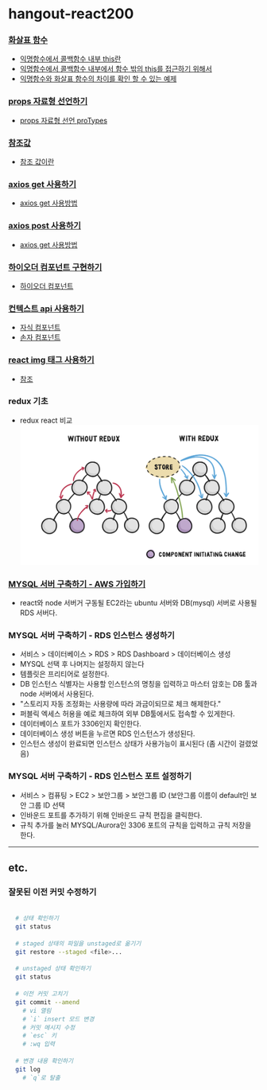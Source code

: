 # hangout-react200

### [화살표 함수](./src/component/R013_ArrowFunction.js#L34)
- [익명함수에서 콜백함수 내부 this란](./src/component/R013_ArrowFunction.js#L35-L36)
- [익명함수에서 콜백함수 내부에서 함수 밖의 this를 접근하기 위해서](./src/component/R013_ArrowFunction.js#L48-L51)
- [익명함수와 화살표 함수의 차이를 확인 할 수 있는 예제](./src/component/R013_ArrowFunction.js#L52-L55)

### [props 자료형 선언하기](./src/component/R018_PropsDatatype.js)
- [props 자료형 선언 proTypes](./src/component/R018_PropsDatatype.js#L23-L36)

### [참조값](./src/component/R028_PureComponentClass.js)
- [참조 값이란](./src/component/R028_PureComponentClass.js#L34-L36)

### [axios get 사용하기](./src/component/R061_AxiosGet.js)
- [axios get 사용방법](./src/component/R061_AxiosGet.js#L13-L16)

### [axios post 사용하기](./src/component/R062_AxiosPost.js)
- [axios get 사용방법](./src/component/R062_AxiosPost.js#L13-L16)

### [하이오더 컴포넌트 구현하기](./src/Hoc/R075_ReactHoc.js)
- [하이오더 컴포넌트](./src/Hoc/withHocComponent.js)

### [컨텍스트 api 사용하기](./src/Context/R076_ContextApi.js)
- [자식 컴포넌트](./src/Context/contextChildren.js)
- [손자 컴포넌트](./src/Context/contextChildren2.js)

### [react img 태그 사용하기 ](./src/component/LoginForm.js)
- [참조](https://gomgomkim.tistory.com/11)

### redux 기초
- redux react 비교 
  ![](./img/react-vs-redux.png)


### [MYSQL 서버 구축하기 - AWS 가입하기](https://aws.amazon.com/ko/)
- react와 node 서버거 구동될 EC2라는 ubuntu 서버와 DB(mysql) 서버로 사용될 RDS 서버다.

### MYSQL 서버 구축하기 - RDS 인스턴스 생성하기
- 서비스 > 데이터베이스 > RDS > RDS Dashboard > 데이터베이스 생성
- MYSQL 선택 후 나머지는 설정하지 않는다
- 템플릿은 프리티어로 설정한다. 
- DB 인스턴스 식별자는 사용할 인스턴스의 명칭을 입력하고 마스터 암호는 DB 툴과 node 서버에서 사용된다.
- "스토리지 자동 조정화는 사용량에 따라 과금이되므로 체크 해제한다."
- 퍼블릭 엑세스 허용을 예로 체크하여 외부 DB툴에서도 접속할 수 있게한다. 
- 데이터베이스 포트가 3306인지 확인한다.
- 데이터베이스 생성 버튼을 누르면 RDS 인스턴스가 생성된다.
- 인스턴스 생성이 완료되면 인스턴스 상태가 사용가능이 표시된다 (좀 시간이 걸렸었음)

### MYSQL 서버 구축하기 - RDS 인스턴스 포트 설정하기
- 서비스 > 컴퓨팅 > EC2 > 보안그룹 > 보안그룹 ID (보안그룹 이름이 default인 보안 그룹 ID 선택
- 인바운드 포트를 추가하기 위해 인바운드 규칙 편집을 클릭한다.
- 규칙 추가를 눌러 MYSQL/Aurora인 3306 포트의 규칙을 입력하고 규칙 저장을 한다.

  
---

## etc.

### 잘못된 이전 커밋 수정하기

```bash

  # 상태 확인하기
  git status 

  # staged 상태의 파일을 unstaged로 옮기기
  git restore --staged <file>...

  # unstaged 상태 확인하기
  git status 

  # 이전 커밋 고치기 
  git commit --amend
    # vi 열림
    # `i` insert 모드 변경
    # 커밋 메시지 수정
    # `esc` 키
    # :wq 입력

  # 변경 내용 확인하기
  git log
    # `q`로 탈출
```